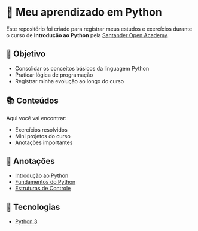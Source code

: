 # 🐍 Meu aprendizado em Python  

Este repositório foi criado para registrar meus estudos e exercícios durante o curso de **Introdução ao Python** pela [Santander Open Academy](https://app.santanderopenacademy.com/).  

## 🎯 Objetivo  
- Consolidar os conceitos básicos da linguagem Python  
- Praticar lógica de programação  
- Registrar minha evolução ao longo do curso  

## 📚 Conteúdos  
Aqui você vai encontrar:  
- Exercícios resolvidos  
- Mini projetos do curso  
- Anotações importantes  

## 📒 Anotações
- [Introdução ao Python](Anotações/Introdução%20ao%20Python.md)
- [Fundamentos do Python](Anotações/Fundamentos%20do%20Python.md)
- [Estruturas de Controle](Anotações/Estruturas%20de%20controle.md)

## 🚀 Tecnologias  
- [Python 3](https://www.python.org/)  
